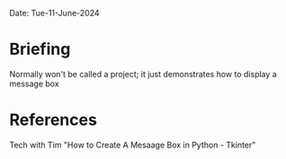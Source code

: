 Date: Tue-11-June-2024


#   Briefing
Normally won't be called a project; it just demonstrates how to display a message box

#   References
Tech with Tim "How to Create A Mesaage Box in Python - Tkinter"